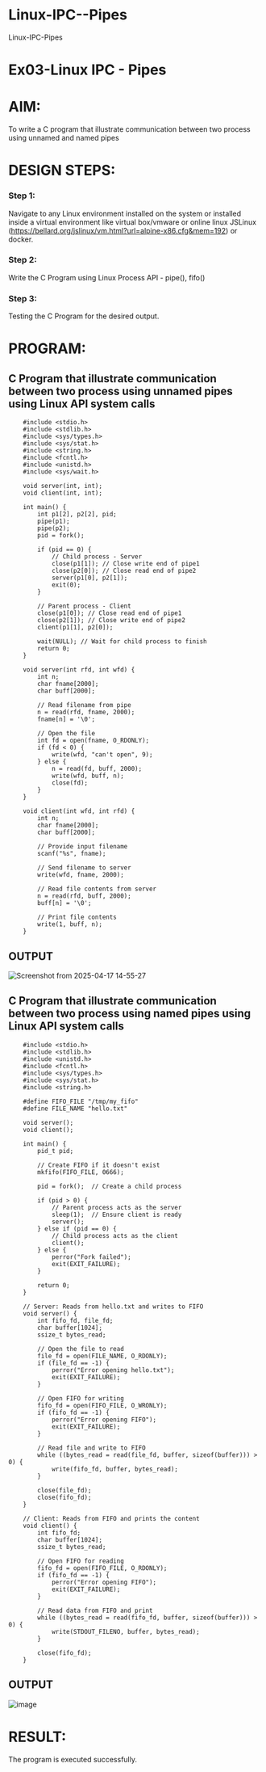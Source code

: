 # Linux-IPC--Pipes
Linux-IPC-Pipes


# Ex03-Linux IPC - Pipes

# AIM:
To write a C program that illustrate communication between two process using unnamed and named pipes

# DESIGN STEPS:

### Step 1:

Navigate to any Linux environment installed on the system or installed inside a virtual environment like virtual box/vmware or online linux JSLinux (https://bellard.org/jslinux/vm.html?url=alpine-x86.cfg&mem=192) or docker.

### Step 2:

Write the C Program using Linux Process API - pipe(), fifo()

### Step 3:

Testing the C Program for the desired output. 

# PROGRAM:

## C Program that illustrate communication between two process using unnamed pipes using Linux API system calls

        #include <stdio.h>
        #include <stdlib.h>
        #include <sys/types.h> 
        #include <sys/stat.h> 
        #include <string.h> 
        #include <fcntl.h> 
        #include <unistd.h>
        #include <sys/wait.h>

        void server(int, int); 
        void client(int, int); 

        int main() { 
            int p1[2], p2[2], pid; 
            pipe(p1); 
            pipe(p2); 
            pid = fork(); 

            if (pid == 0) { 
                // Child process - Server
                close(p1[1]); // Close write end of pipe1
                close(p2[0]); // Close read end of pipe2
                server(p1[0], p2[1]); 
                exit(0);
            } 

            // Parent process - Client
            close(p1[0]); // Close read end of pipe1
            close(p2[1]); // Close write end of pipe2
            client(p1[1], p2[0]); 
            
            wait(NULL); // Wait for child process to finish
            return 0; 
        } 

        void server(int rfd, int wfd) { 
            int n; 
            char fname[2000]; 
            char buff[2000];

            // Read filename from pipe
            n = read(rfd, fname, 2000);
            fname[n] = '\0';

            // Open the file
            int fd = open(fname, O_RDONLY);
            if (fd < 0) { 
                write(wfd, "can't open", 9); 
            } else { 
                n = read(fd, buff, 2000); 
                write(wfd, buff, n); 
                close(fd);
            } 
        }

        void client(int wfd, int rfd) {
            int n; 
            char fname[2000];
            char buff[2000];

            // Provide input filename
            scanf("%s", fname);

            // Send filename to server
            write(wfd, fname, 2000);

            // Read file contents from server
            n = read(rfd, buff, 2000);
            buff[n] = '\0';

            // Print file contents
            write(1, buff, n);
        }




## OUTPUT

![Screenshot from 2025-04-17 14-55-27](https://github.com/user-attachments/assets/7f3c88fc-88f7-408e-affc-74a94a2e6e6d)


## C Program that illustrate communication between two process using named pipes using Linux API system calls


        #include <stdio.h>
        #include <stdlib.h>
        #include <unistd.h>
        #include <fcntl.h>
        #include <sys/types.h>
        #include <sys/stat.h>
        #include <string.h>

        #define FIFO_FILE "/tmp/my_fifo"
        #define FILE_NAME "hello.txt"

        void server();
        void client();

        int main() {
            pid_t pid;

            // Create FIFO if it doesn't exist
            mkfifo(FIFO_FILE, 0666);

            pid = fork();  // Create a child process

            if (pid > 0) {
                // Parent process acts as the server
                sleep(1);  // Ensure client is ready
                server();
            } else if (pid == 0) {
                // Child process acts as the client
                client();
            } else {
                perror("Fork failed");
                exit(EXIT_FAILURE);
            }

            return 0;
        }

        // Server: Reads from hello.txt and writes to FIFO
        void server() {
            int fifo_fd, file_fd;
            char buffer[1024];
            ssize_t bytes_read;

            // Open the file to read
            file_fd = open(FILE_NAME, O_RDONLY);
            if (file_fd == -1) {
                perror("Error opening hello.txt");
                exit(EXIT_FAILURE);
            }

            // Open FIFO for writing
            fifo_fd = open(FIFO_FILE, O_WRONLY);
            if (fifo_fd == -1) {
                perror("Error opening FIFO");
                exit(EXIT_FAILURE);
            }

            // Read file and write to FIFO
            while ((bytes_read = read(file_fd, buffer, sizeof(buffer))) > 0) {
                write(fifo_fd, buffer, bytes_read);
            }

            close(file_fd);
            close(fifo_fd);
        }

        // Client: Reads from FIFO and prints the content
        void client() {
            int fifo_fd;
            char buffer[1024];
            ssize_t bytes_read;

            // Open FIFO for reading
            fifo_fd = open(FIFO_FILE, O_RDONLY);
            if (fifo_fd == -1) {
                perror("Error opening FIFO");
                exit(EXIT_FAILURE);
            }

            // Read data from FIFO and print
            while ((bytes_read = read(fifo_fd, buffer, sizeof(buffer))) > 0) {
                write(STDOUT_FILENO, buffer, bytes_read);
            }

            close(fifo_fd);
        }



## OUTPUT
![image](https://github.com/user-attachments/assets/5718e3e4-f212-44a7-94ed-e1bcd04bddc6)



# RESULT:
The program is executed successfully.
